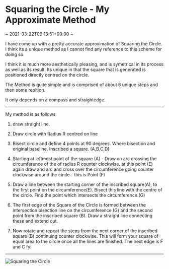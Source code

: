 # Squaring the Circle - My Approximate Method
~ 2021-03-22T09:13:51+00:00 ~

I have come up with a pretty accurate approximation of Squaring the Circle. I think its a unique method as I cannot find any reference to this scheme for doing so. 

I think it is much more aesthetically pleasing, and is symetrical in its process as well as its result. Its unique in that the square that is generated is positioned directly centred on the circle.

The Method is quite simple and is comprised of about 6 unique steps and then some repition.

It only depends on a compass and straightedge.

---

My method is as follows:

1. draw straight line.

2. Draw circle with Radius R centred on line

3. Bisect circle and define 4 points at 90 degrees. Where bisection and original baseline. Inscribed a square. (A,B,C,D)

4. Starting at leftmost point of the square (A) - Draw an arc crossing the circumference of the of radius R counter clockwise. at this point (E) again draw and arc and cross over the circumference going counter clockwise around the circle - this is Point (F)

5. Draw a line between the starting corner of the inscribed square(A), to the first point on the circumference(E). Bisect this line with the centre of the circle. Find the point which intersects the circumference.(G)

6. The first edge of the Square of the Circle is formed between the intersection bisection line on the circumference (G) and the second point from the inscribed square (B). Draw a straight line connecting these and extend out.

7. Now rotate and repeat the steps from the next corner of the inscribed square (B) continuing counter clockwise. This will form your square of equal area to the circle once all the lines are finished. The next edge is F and C fyi


---

![Squaring the Circle](/content/media/squares.jpg)